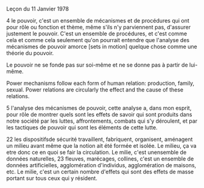 Leçon du 11 Janvier 1978

4 le pouvoir, c'est un ensemble de mécanismes et de procédures qui ont pour rôle ou fonction et thème, même s'ils n'y parviennent pas, d'assurer justement le pouvoir. C'est un ensemble de procédures, et c'est comme cela et comme cela seulement qu'on pourrait entendre que l'analyse des mécanismes de pouvoir amorce [sets in motion] quelque chose comme une théorie du pouvoir.

Le pouvoir ne se fonde pas sur soi-même et ne se donne pas à partir de lui-même.

Power mechanisms follow each form of human relation: production, family, sexual. Power relations are circularly the effect and the cause of these relations.

5 l'analyse des mécanismes de pouvoir, cette analyse a, dans mon esprit, pour rôle de montrer quels sont les effets de savoir qui sont produits dans notre société par les luttes, affrontements, combats qui s'y déroulent, et par les tactiques de pouvoir qui sont les éléments de cette lutte.

22 les dispositifsde sécurité travaillent, fabriquent, organisent, aménagent un milieu avant même que la notion ait été formée et isolée. Le milieu, ça va etre donc ce en quoi se fair la circulation. Le milie, c'est unensemble de données naturelles,
23 fleuves, marécages, collines, c'est un ensemble de données artificielles, agglomération d'individus, agglomération de maisons, etc. Le milie, c'est un certain nombre d'effets qui sont des effets de masse portant sur tous ceux qui y résident.